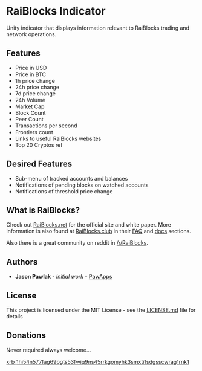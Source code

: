 # RaiBlocks Indicator

Unity indicator that displays information relevant to RaiBlocks trading and network operations.

## Features

* Price in USD
* Price in BTC
* 1h price change
* 24h price change
* 7d price change
* 24h Volume
* Market Cap
* Block Count
* Peer Count
* Transactions per second
* Frontiers count
* Links to useful RaiBlocks websites
* Top 20 Cryptos ref

## Desired Features

* Sub-menu of tracked accounts and balances
* Notifications of pending blocks on watched accounts
* Notifications of threshold price change

## What is RaiBlocks?

Check out [RaiBlocks.net](https://www.raiblocks.net) for the official site and white paper.  More information is also found at [RaiBlocks.club](https://www.raiblocks.club) in their [FAQ](https://www.raiblocks.club/faq) and [docs](https://www.raiblocks.club/docs) sections.

Also there is a great community on reddit in [/r/RaiBlocks](https://www.reddit.com/r/RaiBlocks).

## Authors

* **Jason Pawlak** - *Initial work* - [PawApps](https://github.com/PawApps)

## License

This project is licensed under the MIT License - see the [LICENSE.md](LICENSE.md) file for details

## Donations

Never required always welcome...

[xrb_1hi54n577fag69bgts53fwiq9ns45rrkgomyhk3smxti1sdgsscwrag1rnk1](https://raiblocks.net/account/index.php?acc=xrb_1hi54n577fag69bgts53fwiq9ns45rrkgomyhk3smxti1sdgsscwrag1rnk1)

